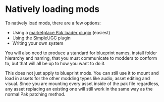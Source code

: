 # Natively loading mods
To natively load mods, there are a few options:
- Using a [marketplace Pak loader plugin](https://www.unrealengine.com/marketplace/en-US/product/pak-loader-plugin) (easiest)
- Using the [SimpleUGC](https://forums.unrealengine.com/t/inside-unreal-adding-mod-support-with-the-simple-ugc-plugin/147657/57) plugin
- Writing your own system

You will also need to produce a standard for blueprint names, install folder hierarchy and naming, that you must communicate to modders to conform to, but that will all be up to how you want to do it.

This does not just apply to blueprint mods. You can still use it to mount and load in assets for the other modding types like audio, asset editing and visual. Since you are mounting every asset inside of the pak file regardless, any asset replacing an existing one will still work in the same way as the normal Pak patching method.